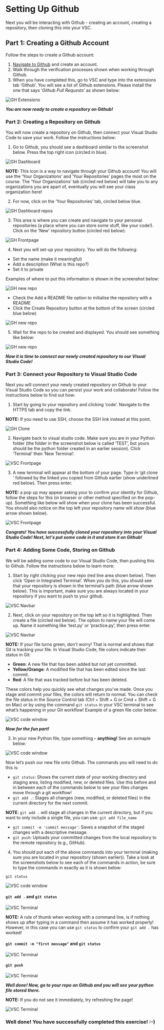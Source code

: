 # Setting Up Github

Next you will be interacting with Github - creating an account, creating a repository, then cloning this into your VSC.  

## Part 1: Creating a Github Account

Follow the steps to create a Github account:

1. [Navigate to Github](https://github.com/join) and create an account.
2. Walk through the verification processes shown when working through Github.
3. When you have completed this, go to VSC and type into the extensions tab ‘Github’. You will see a list of Github extensions. Please install the one that says ‘*Github Pull Requests*’ as shown below:

![GH Extensions](../img/github-pull-requests.PNG)

***You are now ready to create a repository on Github!***

### Part 2: Creating a Repository on Github

You will now create a repository on Github, then connect your Visual Studio Code to save your work. Follow the instructions below:

1. Go to Github, you should see a dashboard similar to the screenshot below. Press the top right icon (circled in blue). 

![GH Dashboard](../img/github-1.PNG)

**NOTE:** This icon is a way to navigate through your Github account! You will use the ‘Your Organizations’ and ‘Your Repositories’ pages the most on the course. The ‘Your Organizations’ tab (circled red below) will take you to any organizations you are apart of, eventually you will see your class organization here!

2. For now, click on the ‘Your Repositories’ tab, circled below blue.

![GH Dashboard repos](../img/github-2.PNG)

3. This area is where you can create and navigate to your personal repositories (a place where you can store some stuff, like your code!). Click on the 'New' repository button (circled red below):

![GH Frontpage](../img/github-3.PNG)

4. Next you will set-up your repository. You will do the following:

- Set the name (make it meaningful)
- Add a description (What is this repo?)
- Set it to private

Examples of where to put this information is shown in the screenshot below:

![GH new repo](../img/github-4.PNG)

- Check the Add a README file option to initialise the repository with a README
- Click the Create Repository button at the bottom of the screen (circled blue below)

![GH new repo](../img/github-5.PNG)

5. Wait for the repo to be created and displayed. You should see something like below:

![GH new repo](../img/github-6.PNG)

***Now it is time to connect our newly created repository to our Visual Studio Code!***

### Part 3: Connect your Repository to Visual Studio Code

Next you will connect your newly created repository on Github to your Visual Studio Code so you can persist your work and collaborate! Follow the instructions below to find out how: 

1. Start by going to your repository and clicking ‘code’. Navigate to the HTTPS tab and copy the link.

**NOTE:** If you need to use SSH, choose the SSH link instead at this point.

![GH Clone](../img/github-8.PNG)

2. Navigate back to visual studio code. Make sure you are in your Python folder (the folder in the screenshot below is called ‘TEST’, but yours should be the python folder created in an earlier session). Click ‘Terminal’ then ‘New Terminal’. 

![VSC Frontpage](../img/github-9.PNG)

3. A new terminal will appear at the bottom of your page. Type in ‘git clone ‘ followed by the linked you copied from Github earlier (show underlined red below). Then press enter. 

**NOTE:** a pop up may appear asking your to confirm your identity for Github, follow the steps for this (in browser or other method specified on the pop-up). Something like below will show when your clone has been successful. You should also notice on the top left your repository name will show (blue arrow shown below).  

![VSC Frontpage](../img/github-10.PNG)

***Congrats! You have successfully cloned your repository into your Visual Studio Code! Next, let's put some code in it and store it on Github!***

### Part 4: Adding Some Code, Storing on Github

We will be adding some code to our Visual Studio Code, then pushing this to Github. Follow the instructions below to learn more:

1. Start by right clicking your new repo (red line area shown below). Then click ‘Open in Integrated Terminal’. When you do this, you should see that your repository is shown in the  terminal’s path (blue arrow shown below). This is important, make sure you are always located in your repository if you want to push to your github.

![VSC Navbar](../img/github-11.PNG)

2. Next, click on your repository on the top left so it is highlighted. Then create a file (circled red below). The option to name your file will come up. Name it something like ‘test.py’ or ‘practice.py’, then press enter.

![VSC Navbar](../img/github-12.PNG)

**NOTE:** If your file turns green, don't worry! That is normal and shows that Git is tracking your file. In Visual Studio Code, file colors indicate their status in Git:

- **Green**: A new file that has been added but not yet committed.  
- **Yellow/Orange**: A modified file that has been edited since the last commit.  
- **Red**: A file that was tracked before but has been deleted.  

These colors help you quickly see what changes you've made. Once you stage and commit your files, the colors will return to normal. You can check the file status in the Source Control tab (Ctrl + Shift + G or Cmd + Shift + G on Mac) or by using the command `git status` in your VSC terminal to see what’s happening in your Git workflow! Example of a green file color below:

![VSC code window](../img/github-13.PNG)

***Now for the fun part!***

3. In your new Python file, type something – **anything!** See an exmaple below:

![VSC code window](../img/github-14.PNG)

Now let’s push our new file onto Github. The commands you will need to do this is:

- `git status`: Shows the current state of your working directory and staging area, listing modified, new, or deleted files. Use this before and in between each of the commands below to see your files changes move through a git workflow!
- `git add .`: Stages all changes (new, modified, or deleted files) in the current directory for the next commit.

**NOTE**: `git add .` will stage all changes in the current directory, but if you want to only include a single file, you can use: `git add file_name`

- `git commit -m 'commit message'`: Saves a snapshot of the staged changes with a descriptive message.
- `git push`: Uploads your committed changes from the local repository to the remote repository (e.g., GitHub).

4. You should put each of the above commands into your terminal (making sure you are located in your repository (shown earlier)). Take a look at the screenshots below to see each of the commands in action, be sure to type the commands in exactly as it is shown below:

`git status`

![VSC code window](../img/github-15.PNG)

#### `git add .` and `git status`

![VSC Terminal](../img/github-16.PNG)

**NOTE:** A rule of thumb when working with a command line, is if nothing shows up after typing in a command then assume it has worked properly! However, in this case you can use `git status` to confirm your `git add .` has worked!

#### `git commit -m "first message"` and `git status`

![VSC Terminal](../img/github-17.PNG)

#### `git push`

![VSC Terminal](../img/github-18.PNG)

***Well done! Now, go to your repo on Github and you will see your python file stored there.***

**NOTE:** If you do not see it immediately, try refreshing the page!

![VSC Terminal](../img/github-19.PNG)

### Well done! You have successfully completed this exercise! :-)
